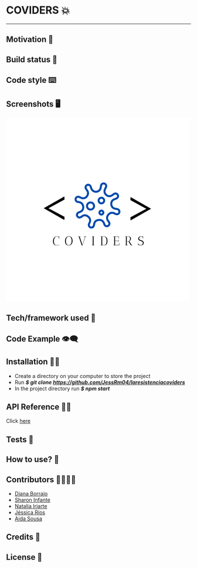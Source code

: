 # COVIDERS :boom:
***
## Motivation :brain:

## Build status :page_facing_up:
## Code style :keyboard:
## Screenshots :desktop_computer:
![This is an image](./src/assets/img/img/icons/Logo-Coviders.png)

## Tech/framework used :electric_plug:
## Code Example :eye_speech_bubble:
## Installation :mechanic:
- Create a directory on your computer to store the project
- Run ***$ git clone https://github.com/JessRm04/laresistenciacoviders***
- In the project directory run ***$ npm start***

## API Reference 👩‍💻
Click [here](https://disease.sh) 
## Tests 📝
## How to use? :key:
## Contributors :family_woman_woman_girl_girl:
* [Diana Borrajo](https://github.com/Dianab177)
* [Sharon Infante](https://github.com/SharonInfante)
* [Natalia Iriarte](https://github.com/Natalia-irlo)
* [Jéssica Ríos](https://github.com/JessRm04)
* [Aida Sousa](https://github.com/AidaSousa)
## Credits 📌
## License :closed_lock_with_key: